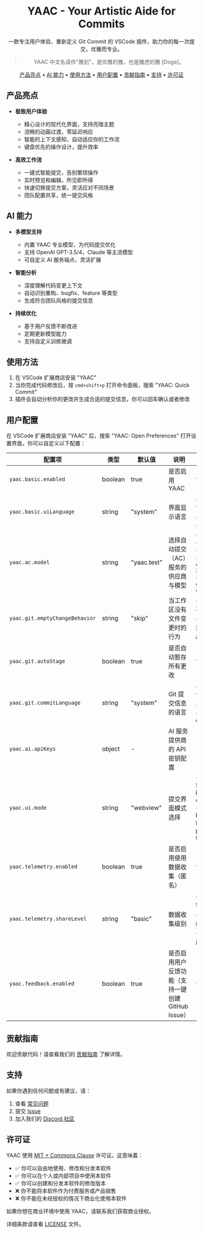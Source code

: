 <div align="center">

# YAAC - Your Artistic Aide for Commits

一款专注用户体验、重新定义 Git Commit 的 VSCode 插件，助力你的每一次提交，优雅而专业。

> YAAC 中文名读作"雅刻"，是优雅的雅，也是雅虎的雅 [Doge]。

<!-- toc -->

[产品亮点](#产品亮点) • [AI 能力](#ai-能力) • [使用方法](#使用方法) • [用户配置](#用户配置) • [贡献指南](#贡献指南) • [支持](#支持) • [许可证](#许可证)

<!-- tocstop -->

</div>

## 产品亮点

- **极致用户体验**

  - 精心设计的现代化界面，支持亮暗主题
  - 流畅的动画过渡，零延迟响应
  - 智能的上下文感知，自动适应你的工作流
  - 键盘优先的操作设计，提升效率

- **高效工作流**
  - 一键式智能提交，告别繁琐操作
  - 实时预览和编辑，所见即所得
  - 快速切换提交方案，灵活应对不同场景
  - 团队配置共享，统一提交风格

## AI 能力

- **多模型支持**

  - 内置 YAAC 专业模型，为代码提交优化
  - 支持 OpenAI GPT-3.5/4，Claude 等主流模型
  - 可自定义 AI 服务端点，灵活扩展

- **智能分析**

  - 深度理解代码变更上下文
  - 自动识别重构、bugfix、feature 等类型
  - 生成符合团队风格的提交信息

- **持续优化**
  - 基于用户反馈不断改进
  - 定期更新模型能力
  - 支持自定义训练微调

## 使用方法

1. 在 VSCode 扩展商店安装 "YAAC"
2. 当你完成代码修改后，按 `cmd+shift+p` 打开命令面板，搜索 "YAAC: Quick Commit"
3. 插件会自动分析你的更改并生成合适的提交信息，你可以回车确认或者修改

## 用户配置

在 VSCode 扩展商店安装 "YAAC" 后，搜索 "YAAC: Open Preferences" 打开设置界面，你可以自定义以下配置：

| 配置项                         | 类型    | 默认值      | 说明                                              | 可选值                                                                                                                                                |
| ------------------------------ | ------- | ----------- | ------------------------------------------------- | ----------------------------------------------------------------------------------------------------------------------------------------------------- |
| `yaac.basic.enabled`           | boolean | true        | 是否启用 YAAC                                     | `true / false`                                                                                                                                        |
| `yaac.basic.uiLanguage`        | string  | "system"    | 界面显示语言                                      | • `system`: 跟随系统语言<br>• `zh_CN`: 中文<br>• `en_US`: English                                                                                     |
| `yaac.ac.model`                | string  | "yaac.test" | 选择自动提交（AC）服务的供应商与模型              | • `yaac.test`<br>• `yaac.balanced`<br>• `yaac.professional`<br>• `cgop.openai.chatgpt-3.5`<br>• `cgop.openai.chatgpt-4`                               |
| `yaac.git.emptyChangeBehavior` | string  | "skip"      | 当工作区没有文件变更时的行为                      | • `skip`: 跳过空更改，不执行任何操作<br>• `amend`: 修改最近一次提交（git commit --amend）                                                             |
| `yaac.git.autoStage`           | boolean | true        | 是否自动暂存所有更改                              | `true / false`                                                                                                                                        |
| `yaac.git.commitLanguage`      | string  | "system"    | Git 提交信息的语言                                | • `system`: 跟随系统语言<br>• `zh_CN`: 中文提交信息<br>• `en_US`: English commit messages                                                             |
| `yaac.ai.apiKeys`              | object  | -           | AI 服务提供商的 API 密钥配置                      |                                                                                                                                                       |
| `yaac.ui.mode`                 | string  | "webview"   | 提交界面模式选择                                  | • `quickInput`: Quick & Simple: Single-line input box for fast commits<br>• `webview`: Professional: Full-featured editor with preview and formatting |
| `yaac.telemetry.enabled`       | boolean | true        | 是否启用使用数据收集（匿名）                      | `true / false`                                                                                                                                        |
| `yaac.telemetry.shareLevel`    | string  | "basic"     | 数据收集级别                                      | • `minimal`: 仅收集基本错误信息<br>• `basic`: 包含功能使用统计和性能数据<br>• `full`: 额外包含 AI 生成结果的质量反馈                                  |
| `yaac.feedback.enabled`        | boolean | true        | 是否启用用户反馈功能（支持一键创建 GitHub Issue） | `true / false`                                                                                                                                        |

## 贡献指南

欢迎贡献代码！请查看我们的 [贡献指南](CONTRIBUTING.md) 了解详情。

## 支持

如果你遇到任何问题或有建议，请：

1. 查看 [常见问题](FAQ.md)
2. 提交 [Issue](https://github.com/cs-magic/yaac/issues)
3. 加入我们的 [Discord 社区](https://discord.gg/yaac)

## 许可证

YAAC 使用 [MIT + Commons Clause](./LICENSE) 许可证。这意味着：

- ✅ 你可以自由地使用、修改和分发本软件
- ✅ 你可以在个人或内部项目中使用本软件
- ✅ 你可以创建和分发本软件的修改版本
- ❌ 你不能将本软件作为付费服务或产品销售
- ❌ 你不能在未经授权的情况下商业化使用本软件

如果你想在商业环境中使用 YAAC，请联系我们获取商业授权。

详细条款请查看 [LICENSE](./LICENSE) 文件。
